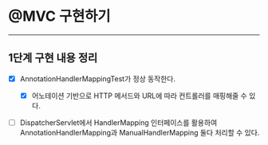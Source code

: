 # @MVC 구현하기

---

## 1단계 구현 내용 정리

- [x] AnnotationHandlerMappingTest가 정상 동작한다.
  - [x] 어노테이션 기반으로 HTTP 메서드와 URL에 따라 컨트롤러를 매핑해줄 수 있다.
- [ ] DispatcherServlet에서 HandlerMapping 인터페이스를 활용하여 AnnotationHandlerMapping과 ManualHandlerMapping 둘다 처리할 수 있다.


